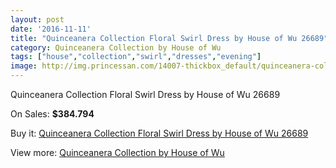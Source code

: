 ```yaml
---
layout: post
date: '2016-11-11'
title: "Quinceanera Collection Floral Swirl Dress by House of Wu 26689"
category: Quinceanera Collection by House of Wu
tags: ["house","collection","swirl","dresses","evening"]
image: http://img.princessan.com/14007-thickbox_default/quinceanera-collection-floral-swirl-dress-by-house-of-wu-26689.jpg
---
```

Quinceanera Collection Floral Swirl Dress by House of Wu 26689

On Sales: **$384.794**
<a href="https://www.princessan.com/en/quinceanera-collection-by-house-of-wu/6581-quinceanera-collection-floral-swirl-dress-by-house-of-wu-26689.html"><amp-img layout="responsive" width="600" height="600" src="//img.princessan.com/14007-thickbox_default/quinceanera-collection-floral-swirl-dress-by-house-of-wu-26689.jpg" alt="Quinceanera Collection Floral Swirl Dress by House of Wu 26689 0" /></a>
<a href="https://www.princessan.com/en/quinceanera-collection-by-house-of-wu/6581-quinceanera-collection-floral-swirl-dress-by-house-of-wu-26689.html"><amp-img layout="responsive" width="600" height="600" src="//img.princessan.com/14008-thickbox_default/quinceanera-collection-floral-swirl-dress-by-house-of-wu-26689.jpg" alt="Quinceanera Collection Floral Swirl Dress by House of Wu 26689 1" /></a>

Buy it: [Quinceanera Collection Floral Swirl Dress by House of Wu 26689](https://www.princessan.com/en/quinceanera-collection-by-house-of-wu/6581-quinceanera-collection-floral-swirl-dress-by-house-of-wu-26689.html "Quinceanera Collection Floral Swirl Dress by House of Wu 26689")

View more: [Quinceanera Collection by House of Wu](https://www.princessan.com/en/52-quinceanera-collection-by-house-of-wu "Quinceanera Collection by House of Wu")